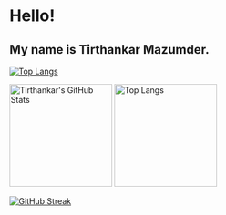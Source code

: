 # Hello!
## My name is Tirthankar Mazumder.
 
[![Top Langs](https://github-readme-stats.vercel.app/api/top-langs/?username=wermos&layout=compact&theme=tokyonight)](https://github.com/wermos/github-readme-stats)
<!--Make yourself at [home](https://prateekgargx.github.io/ "Under construction")-->
 

<div class="row">
  <img alt="Tirthankar's GitHub Stats" src="https://github-readme-stats.vercel.app/api?username=wermos&count_private=true&show_icons=true&theme=tokyonight" height="180">
  <img alt="Top Langs" src="https://github-readme-stats.vercel.app/api/top-langs/?username=wermos&theme=tokyonight&layout=compact&hide=SCSS,Scheme,SystemVerilog,Stata,HTML,JavaScript,Verilog&langs_count=6" height="180">
</div>

[![GitHub Streak](http://github-readme-streak-stats.herokuapp.com?user=wermos&theme=tokyonight&date_format=M%20j%5B%2C%20Y%5D)](https://git.io/streak-stats)
<!---
You can make your own card by following instructions at: https://github.com/anuraghazra/github-readme-stats
--->
